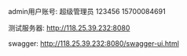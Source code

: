 admin用户账号:
    超级管理员
    123456
    15700084691

测试服务器:
    http://118.25.39.232:8080

swagger:
    http://118.25.39.232:8080/swagger-ui.html